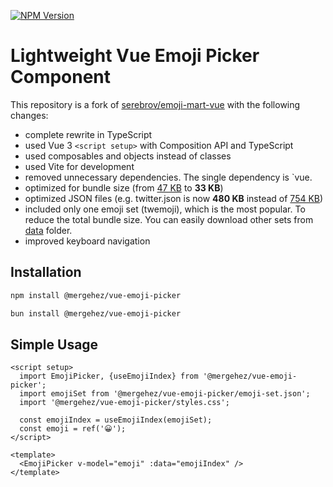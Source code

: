 [![NPM Version](https://img.shields.io/npm/v/%40mergehez%2Fvue-emoji-picker)](https://www.npmjs.com/package/@mergehez/vue-emoji-picker)

# Lightweight Vue Emoji Picker Component

This repository is a fork of [serebrov/emoji-mart-vue](https://github.com/serebrov/emoji-mart-vue) with the following changes:

- complete rewrite in TypeScript
- used Vue 3 `<script setup>` with Composition API and TypeScript
- used composables and objects instead of classes
- used Vite for development
- removed unnecessary dependencies. The single dependency is `vue.
- optimized for bundle size (from [47 KB](https://github.com/serebrov/emoji-mart-vue/blob/a1ea72673a111cce78dc8caad8bc9ea3e02ad5bd/dist/emoji-mart.js) to **33 KB**)
- optimized JSON files (e.g. twitter.json is now **480 KB** instead of [754 KB](https://github.com/serebrov/emoji-mart-vue/blob/1db68aeff40f8df4db791715d3be1361bf3960b7/data/twitter.json))
- included only one emoji set (twemoji), which is the most popular. To reduce the total bundle size. You can easily download other sets from [data](htps://github.com/mergehez/vue-emoji-picker/tree/main/public/data) folder.
- improved keyboard navigation

## Installation

```bash
npm install @mergehez/vue-emoji-picker
```

```bash
bun install @mergehez/vue-emoji-picker
```

## Simple Usage

```vue
<script setup>
  import EmojiPicker, {useEmojiIndex} from '@mergehez/vue-emoji-picker';
  import emojiSet from '@mergehez/vue-emoji-picker/emoji-set.json';
  import '@mergehez/vue-emoji-picker/styles.css';

  const emojiIndex = useEmojiIndex(emojiSet);
  const emoji = ref('😀');
</script>

<template>
  <EmojiPicker v-model="emoji" :data="emojiIndex" />
</template>